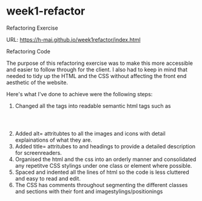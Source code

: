 # week1-refactor
Refactoring Exercise

URL: https://h-mai.github.io/week1refactor/index.html

Refactoring Code 

The purpose of this refactoring exercise was to make this more accessible and easier to follow through for the client. I also had to keep in mind that needed to tidy up the HTML and the CSS without affecting the front end aesthetic of the website.

Here's what I've done to achieve were the following steps:

1. Changed all the tags into readable semantic html tags such as <header> <footer> <figure> <section> <article>
2. Added alt= attritubtes to all the images and icons with detail explainations of what they are.
3. Added title= attritubes to and headings to provide a detailed description for screenreaders.
4. Organised the html and the css into an orderly manner and consolidated any repetitve CSS stylings under one class or element where possible.
5. Spaced and indented all the lines of html so the code is less cluttered and easy to read and edit.
6. The CSS has comments throughout segmenting the different classes and sections with their font and imagestylings/positionings

 
